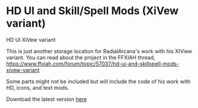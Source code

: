 #  HD UI and Skill/Spell Mods (XiVew variant) 
 HD UI XiVew variant

 This is just another storage location for RadialArcana's work with his XIView variant.
 You can read about the project in the FFXIAH thread, https://www.ffxiah.com/forum/topic/57037/hd-ui-and-skillspell-mods-xivew-variant

 Some parts might not be included but will include the code of his work with HD, icons, and text mods.

 Download the latest version <a href="https://github.com/johan-sorman/xiview-alternative/releases/latest">here</a>
